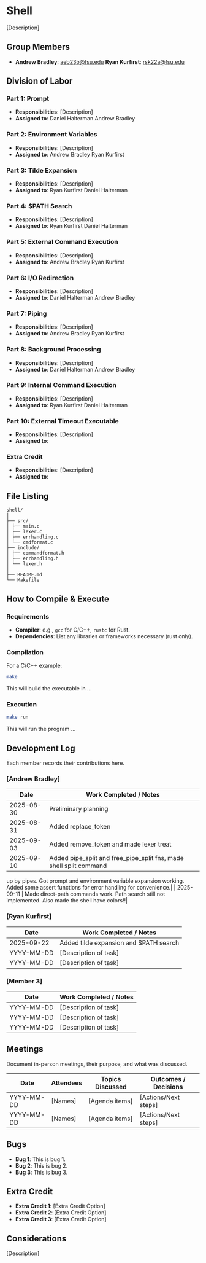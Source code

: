 # Shell

[Description]

## Group Members
- **Andrew Bradley**: aeb23b@fsu.edu
  **Ryan Kurfirst**:  rsk22a@fsu.edu

## Division of Labor

### Part 1: Prompt
- **Responsibilities**: [Description]
- **Assigned to**: 
    Daniel Halterman
    Andrew Bradley
### Part 2: Environment Variables
- **Responsibilities**: [Description]
- **Assigned to**: 
    Andrew Bradley
    Ryan Kurfirst
### Part 3: Tilde Expansion
- **Responsibilities**: [Description]
- **Assigned to**: 
    Ryan Kurfirst
    Daniel Halterman
### Part 4: $PATH Search
- **Responsibilities**: [Description]
- **Assigned to**: 
    Ryan Kurfirst
    Daniel Halterman
### Part 5: External Command Execution
- **Responsibilities**: [Description]
- **Assigned to**: 
    Andrew Bradley
    Ryan Kurfirst
### Part 6: I/O Redirection
- **Responsibilities**: [Description]
- **Assigned to**: 
    Daniel Halterman
    Andrew Bradley
### Part 7: Piping
- **Responsibilities**: [Description]
- **Assigned to**: 
    Andrew Bradley
    Ryan Kurfirst
### Part 8: Background Processing
- **Responsibilities**: [Description]
- **Assigned to**: 
    Daniel Halterman 
    Andrew Bradley
### Part 9: Internal Command Execution
- **Responsibilities**: [Description]
- **Assigned to**: 
    Ryan Kurfirst
    Daniel Halterman
### Part 10: External Timeout Executable
- **Responsibilities**: [Description]
- **Assigned to**: 

### Extra Credit
- **Responsibilities**: [Description]
- **Assigned to**: 

## File Listing
```
shell/
│
├── src/
│ ├── main.c
│ ├── lexer.c
│ ├── errhandling.c
│ └── cmdformat.c
├── include/
│ ├── commandformat.h
│ ├── errhandling.h
│ └── lexer.h
│
├── README.md
└── Makefile
```
## How to Compile & Execute

### Requirements
- **Compiler**: e.g., `gcc` for C/C++, `rustc` for Rust.
- **Dependencies**: List any libraries or frameworks necessary (rust only).

### Compilation
For a C/C++ example:
```bash
make
```
This will build the executable in ...
### Execution
```bash
make run
```
This will run the program ...

## Development Log
Each member records their contributions here.

### [Andrew Bradley]

| Date       | Work Completed / Notes                                          |
|------------|-----------------------------------------------------------------|
| 2025-08-30 | Preliminary planning                                            |
| 2025-08-31 | Added replace_token                                             |
| 2025-09-03 | Added remove_token and made lexer treat |, <, >, and & as separate tokens regardless of spacing.|
| 2025-09-10 | Added pipe_split and free_pipe_split fns, made shell split command
up by pipes. Got prompt and environment variable expansion working. Added some
assert functions for error handling for convenience.|
| 2025-09-11 | Made direct-path commands work. Path search still not implemented. Also made the shell have colors!!|

### [Ryan Kurfirst]

| Date       | Work Completed / Notes |
|------------|------------------------|
| 2025-09-22 | Added tilde expansion and $PATH search  |
| YYYY-MM-DD | [Description of task]  |
| YYYY-MM-DD | [Description of task]  |


### [Member 3]

| Date       | Work Completed / Notes |
|------------|------------------------|
| YYYY-MM-DD | [Description of task]  |
| YYYY-MM-DD | [Description of task]  |
| YYYY-MM-DD | [Description of task]  |


## Meetings
Document in-person meetings, their purpose, and what was discussed.

| Date       | Attendees            | Topics Discussed | Outcomes / Decisions |
|------------|----------------------|------------------|-----------------------|
| YYYY-MM-DD | [Names]              | [Agenda items]   | [Actions/Next steps]  |
| YYYY-MM-DD | [Names]              | [Agenda items]   | [Actions/Next steps]  |



## Bugs
- **Bug 1**: This is bug 1.
- **Bug 2**: This is bug 2.
- **Bug 3**: This is bug 3.

## Extra Credit
- **Extra Credit 1**: [Extra Credit Option]
- **Extra Credit 2**: [Extra Credit Option]
- **Extra Credit 3**: [Extra Credit Option]

## Considerations
[Description]
